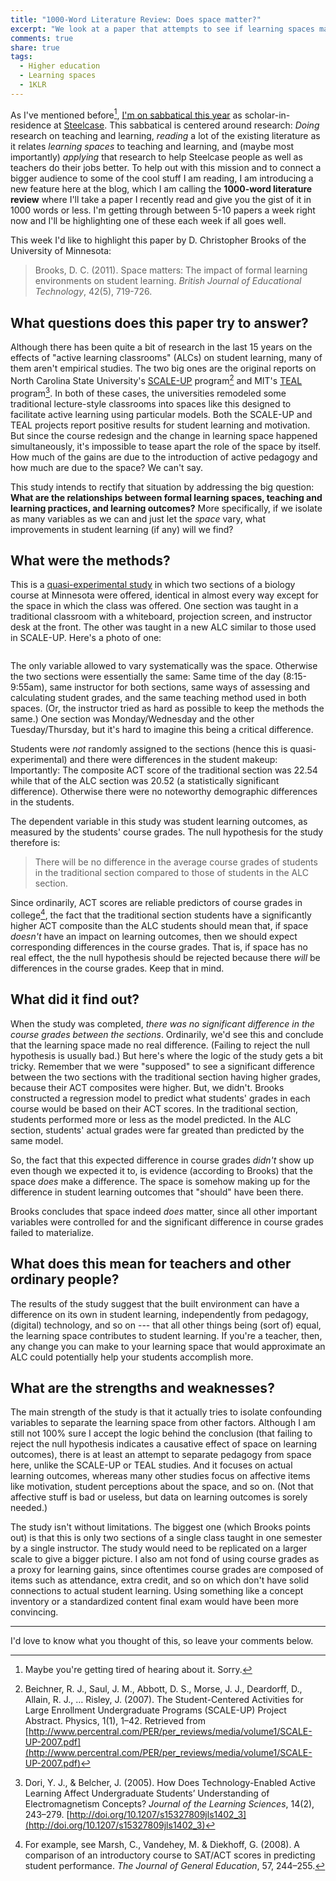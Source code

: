```yaml
---
title: "1000-Word Literature Review: Does space matter?"
excerpt: "We look at a paper that attempts to see if learning spaces make a difference in student learning outcomes independently of pedagogy and other technology."
comments: true
share: true
tags:
  - Higher education
  - Learning spaces
  - 1KLR
---
```


As I've mentioned before[^1], [I'm on sabbatical this year](http://rtalbert.org/sabbatical) as scholar-in-residence at [Steelcase](http://steelcase.com). This sabbatical is centered around research: _Doing_ research on teaching and learning, _reading_ a lot of the existing literature as it relates _learning spaces_ to teaching and learning, and (maybe most importantly) _applying_ that research to help Steelcase people as well as teachers do their jobs better. To help out with this mission and to connect a bigger audience to some of the cool stuff I am reading, I am introducing a new feature here at the blog, which I am calling the __1000-word literature review__ where I'll take a paper I recently read and give you the gist of it in 1000 words or less. I'm getting through between 5-10 papers a week right now and I'll be highlighting one of these each week if all goes well. 

This week I'd like to highlight this paper by D. Christopher Brooks of the University of Minnesota: 

>Brooks, D. C. (2011). Space matters: The impact of formal learning environments on student learning. _British Journal of Educational Technology_, 42(5), 719-726.

## What questions does this paper try to answer?

Although there has been quite a bit of research in the last 15 years on the effects of "active learning classrooms" (ALCs) on student learning, many of them aren't empirical studies. The two big ones are the original reports on North Carolina State University's [SCALE-UP](http://scaleup.ncsu.edu/) program[^2] and MIT's [TEAL](http://web.mit.edu/edtech/casestudies/teal.html) program[^3]. In both of these cases, the universities remodeled some traditional lecture-style classrooms into spaces like this designed to facilitate active learning using particular models. Both the SCALE-UP and TEAL projects report positive results for student learning and motivation. But since the course redesign and the change in learning space happened simultaneously, it's impossible to tease apart the role of the space by itself. How much of the gains are due to the introduction of active pedagogy and how much are due to the space? We can't say. 

This study intends to rectify that situation by addressing the big question: __What are the relationships between formal learning spaces, teaching and learning practices, and learning outcomes?__ More specifically, if we isolate as many variables as we can and just let the _space_ vary, what improvements in student learning (if any) will we find?  

## What were the methods? 

This is a [quasi-experimental study](https://en.wikipedia.org/wiki/Quasi-experiment) in which two sections of a biology course at Minnesota were offered, identical in almost every way except for the space in which the class was offered. One section was taught in a traditional classroom with a whiteboard, projection screen, and instructor desk at the front. The other was taught in a new ALC similar to those used in SCALE-UP. Here's a photo of one: 

<img src="{{ site.url }}{{ site.baseurl }}/assets/images/2017-11-03/typical-classroom.jpg" alt="" class="full"> 

The only variable allowed to vary systematically was the space. Otherwise the two sections were essentially the same: Same time of the day (8:15-9:55am), same instructor for both sections, same ways of assessing and calculating student grades, and the same teaching method used in both spaces. (Or, the instructor tried as hard as possible to keep the methods the same.) One section was Monday/Wednesday and the other Tuesday/Thursday, but it's hard to imagine this being a critical difference. 

Students were _not_ randomly assigned to the sections (hence this is quasi-experimental) and there were differences in the student makeup: Importantly: The composite ACT score of the traditional section was 22.54 while that of the ALC section was 20.52 (a statistically significant difference). Otherwise there were no noteworthy demographic differences in the students. 

The dependent variable in this study was student learning outcomes, as measured by the students' course grades. The null hypothesis for the study therefore is: 

>There will be no difference in the average course grades of students in the traditional section compared to those of students in the ALC section. 

Since ordinarily, ACT scores are reliable predictors of course grades in college[^4], the fact that the traditional section students have a significantly higher ACT composite than the ALC students should mean that, if space _doesn't_ have an impact on learning outcomes, then we should expect corresponding differences in the course grades. That is, if space has no real effect, the the null hypothesis should be rejected because there _will_ be differences in the course grades. Keep that in mind. 

## What did it find out? 

When the study was completed, _there was no significant difference in the course grades between the sections_. Ordinarily, we'd see this and conclude that the learning space made no real difference. (Failing to reject the null hypothesis is usually bad.) But here's where the logic of the study gets a bit tricky. Remember that we were "supposed" to see a significant difference between the two sections with the traditional section having higher grades, because their ACT composites were higher. But, we didn't. Brooks constructed a regression model to predict what students' grades in each course would be based on their ACT scores. In the traditional section, students performed more or less as the model predicted. In the ALC section, students' actual grades were far greated than predicted by the same model. 

So, the fact that this expected difference in course grades _didn't_ show up even though we expected it to, is evidence (according to Brooks) that the space _does_ make a difference. The space is somehow making up for the difference in student learning outcomes that "should" have been there. 

Brooks concludes that space indeed _does_ matter, since all other important variables were controlled for and the significant difference in course grades failed to materialize.  

## What does this mean for teachers and other ordinary people? 

The results of the study suggest that the built environment can have a difference on its own in student learning, independently from pedagogy, (digital) technology, and so on --- that all other things being (sort of) equal, the learning space contributes to student learning. If you're a teacher, then, any change you can make to your learning space that would approximate an ALC could potentially help your students accomplish more. 


## What are the strengths and weaknesses? 

The main strength of the study is that it actually tries to isolate confounding variables to separate the learning space from other factors. Although I am still not 100% sure I accept the logic behind the conclusion (that failing to reject the null hypothesis indicates a causative effect of space on learning outcomes), there is at least an attempt to separate pedagogy from space here, unlike the SCALE-UP or TEAL studies. And it focuses on actual learning outcomes, whereas many other studies focus on affective items like motivation, student perceptions about the space, and so on. (Not that affective stuff is bad or useless, but data on learning outcomes is sorely needed.)

The study isn't without limitations. The biggest one (which Brooks points out) is that this is only two sections of a single class taught in one semester by a single instructor. The study would need to be replicated on a larger scale to give a bigger picture. I also am not fond of using course grades as a proxy for learning gains, since oftentimes course grades are composed of items such as attendance, extra credit, and so on which don't have solid connections to actual student learning. Using something like a concept inventory or a standardized content final exam would have been more convincing. 

---

I'd love to know what you thought of this, so leave your comments below. 

[^1]: Maybe you're getting tired of hearing about it. Sorry. 
[^2]: Beichner, R. J., Saul, J. M., Abbott, D. S., Morse, J. J., Deardorff, D., Allain, R. J., … Risley, J. (2007). The Student-Centered Activities for Large Enrollment Undergraduate Programs (SCALE-UP) Project Abstract. Physics, 1(1), 1–42. Retrieved from [http://www.percentral.com/PER/per_reviews/media/volume1/SCALE-UP-2007.pdf](http://www.percentral.com/PER/per_reviews/media/volume1/SCALE-UP-2007.pdf) 
[^3]: Dori, Y. J., & Belcher, J. (2005). How Does Technology-Enabled Active Learning Affect Undergraduate Students’ Understanding of Electromagnetism Concepts? _Journal of the Learning Sciences_, 14(2), 243–279. [http://doi.org/10.1207/s15327809jls1402_3](http://doi.org/10.1207/s15327809jls1402_3) 
[^4]: For example, see Marsh, C., Vandehey, M. & Diekhoff, G. (2008). A comparison of an introductory course to SAT/ACT scores in predicting student performance. _The Journal of General Education_, 57, 244–255.